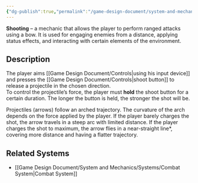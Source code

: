 ```yaml
---
{"dg-publish":true,"permalink":"/game-design-document/system-and-mechanics/mechanincs/shooting/"}
---
```


**Shooting** – a mechanic that allows the player to perform ranged attacks using a bow. It is used for engaging enemies from a distance, applying status effects, and interacting with certain elements of the environment.  
## Description
The player aims [[Game Design Document/Controls\|using his input device]] and presses the [[Game Design Document/Controls\|shoot button]] to release a projectile in the chosen direction.  
To control the projectile’s force, the player must **hold** the shoot button for a certain duration. The longer the button is held, the stronger the shot will be.

Projectiles (arrows) follow an arched trajectory. The curvature of the arch depends on the force applied by the player. If the player barely charges the shot, the arrow travels in a steep arc with limited distance. If the player charges the shot to maximum, the arrow flies in a near-straight line*, covering more distance and having a flatter trajectory.
## Related Systems
- [[Game Design Document/System and Mechanics/Systems/Combat System\|Combat System]]